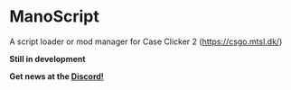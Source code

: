 # ManoScript
A script loader or mod manager for Case Clicker 2 (https://csgo.mtsl.dk/)

**Still in development**

**Get news at the [Discord!](https://discord.gg/6eaDrx5J9s)**

